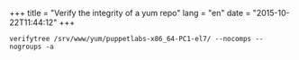 +++
title = "Verify the integrity of a yum repo"
lang = "en"
date = "2015-10-22T11:44:12"
+++

```
verifytree /srv/www/yum/puppetlabs-x86_64-PC1-el7/ --nocomps --nogroups -a
```
